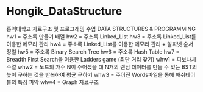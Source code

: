 # Hongik_DataStructure

홍익대학교 자료구조 및 프로그래밍 수업
DATA STRUCTURES & PROGRAMMING
hw1 = 주소록 만들기 배열
hw2 = 주소록 Linked_List
hw3 = 주소록 Linked_List를 이용한 메모리 관리
hw4 = 주소록 Linked_List를 이용한 메모리 관리 + 알파벳 순서 정렬
hw5 = 주소록 Binary Search Tree
hw6 = 주소록 Hash Table
hw7 = Breadth First Search을 이용한 Ladders game (최단 거리 찾기)
whw1 = 피보나치 수열
whw2 = 노드의 개수 N이 주어졌을 대 N개의 랜덤 데이터를 만들 수 있는 BST의 높이 구하는 것을 반복하여 평균 구하기
whw3 = 주어진 Words파일을 통해 해쉬테이블의 특징 파악
whw4 = Graph 자료구조
